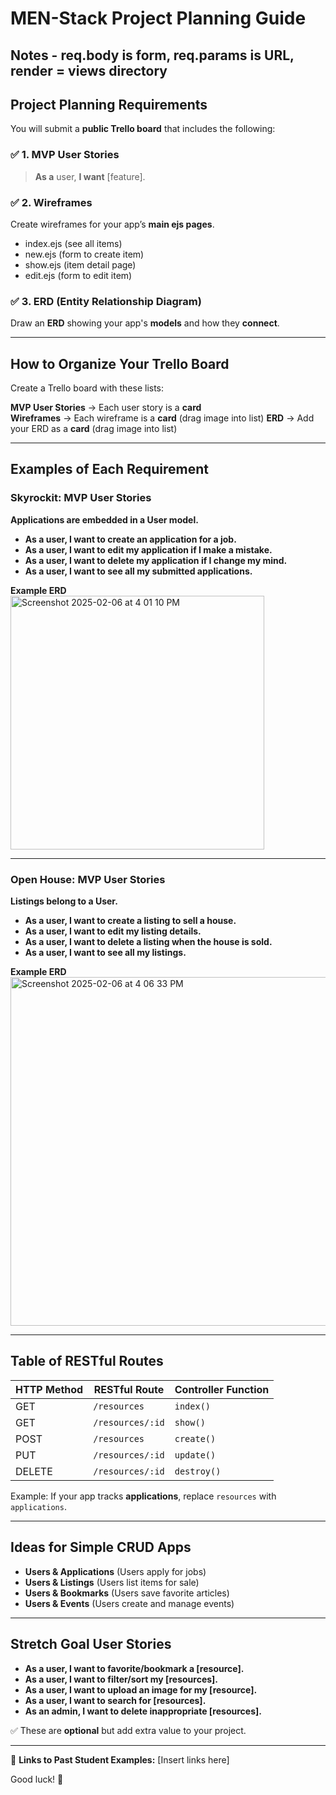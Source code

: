 # MEN-Stack Project Planning Guide

## Notes - req.body is form, req.params is URL, render = views directory

## Project Planning Requirements

You will submit a **public Trello board** that includes the following:

### ✅ **1. MVP User Stories**

> **As a** user, **I want** [feature].


### ✅ **2. Wireframes**
Create wireframes for your app’s **main ejs pages**.
- index.ejs (see all items)
- new.ejs (form to create item)
- show.ejs (item detail page)
- edit.ejs  (form to edit item)

### ✅ **3. ERD (Entity Relationship Diagram)**
Draw an **ERD** showing your app's **models** and how they **connect**.  


---

## **How to Organize Your Trello Board**
Create a Trello board with these lists:

**MVP User Stories** → Each user story is a **card**  
**Wireframes** → Each wireframe is a **card** (drag image into list) 
**ERD** → Add your ERD as a **card** (drag image into list)

---

## **Examples of Each Requirement**

### **Skyrockit: MVP User Stories**
**Applications are __embedded__ in a User model.**
- **As a user, I want to create an application for a job.**
- **As a user, I want to edit my application if I make a mistake.**
- **As a user, I want to delete my application if I change my mind.**
- **As a user, I want to see all my submitted applications.**

**Example ERD**  
<img width="406" alt="Screenshot 2025-02-06 at 4 01 10 PM" src="https://github.com/user-attachments/assets/9194d4a6-47b3-4bf1-9303-264fc207f5bb" />

---

### **Open House: MVP User Stories**
**Listings belong to a User.**
- **As a user, I want to create a listing to sell a house.**
- **As a user, I want to edit my listing details.**
- **As a user, I want to delete a listing when the house is sold.**
- **As a user, I want to see all my listings.**

**Example ERD**  
<img width="558" alt="Screenshot 2025-02-06 at 4 06 33 PM" src="https://github.com/user-attachments/assets/8a6eb739-2da6-4637-97fa-50b34a5fbc2b" />


---

## **Table of RESTful Routes**
| HTTP Method | RESTful Route       | Controller Function |
|------------|---------------------|---------------------|
| GET        | `/resources`         | `index()`          |
| GET        | `/resources/:id`     | `show()`           |
| POST       | `/resources`         | `create()`         |
| PUT        | `/resources/:id`     | `update()`         |
| DELETE     | `/resources/:id`     | `destroy()`        |

Example: If your app tracks **applications**, replace `resources` with `applications`.

---

## **Ideas for Simple CRUD Apps**
- **Users & Applications** (Users apply for jobs)
- **Users & Listings** (Users list items for sale)
- **Users & Bookmarks** (Users save favorite articles)
- **Users & Events** (Users create and manage events)

---

## **Stretch Goal User Stories**
- **As a user, I want to favorite/bookmark a [resource].**
- **As a user, I want to filter/sort my [resources].**
- **As a user, I want to upload an image for my [resource].**
- **As a user, I want to search for [resources].**
- **As an admin, I want to delete inappropriate [resources].**

✅ These are **optional** but add extra value to your project.

---

🔗 **Links to Past Student Examples:** [Insert links here]  

Good luck! 🚀
